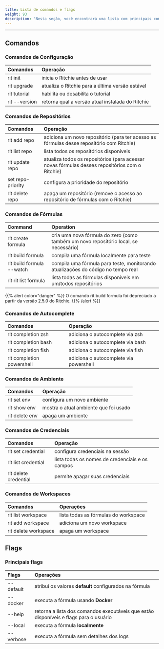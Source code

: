 ```yaml
---
title: Lista de comandos e flags
weight: 93
description: "Nesta seção, você encontrará uma lista com principais comandos do Ritchie."
---
```


---

## Comandos

### Comandos de Configuração

| Comandos      | Operação                                         |
| :------------ | :----------------------------------------------- |
| rit init      | inicia o Ritchie antes de usar                   |
| rit upgrade   | atualiza o Ritchie para a última versão estável  |
| rit tutorial  | habilita ou desabilita o tutorial                |
| rit --version | retorna qual a versão atual instalada do Ritchie |

### Comandos de Repositórios

| Comandos          | Operação                                                                                         |
| :---------------- | :----------------------------------------------------------------------------------------------- |
| rit add repo      | adiciona um novo repositório \(para ter acesso as fórmulas desse repositório com Ritchie\)       |
| rit list repo     | lista todos os repositórios disponíveis                                                          |
| rit update repo   | atualiza todos os repositórios \(para acessar novas fórmulas desses repositórios com o Ritchie\) |
| set repo-priority | configura a prioridade do repositório                                                            |
| rit delete repo   | apaga um repositório \(remove o acesso ao repositório de fórmulas com o Ritchie\)                |

### Comandos de Fórmulas


| Command                     | Operation                                                                               |
| :-------------------------- | :-------------------------------------------------------------------------------------- |
| rit create formula          | cria uma nova fórmula do zero  \(como também um novo repositório local, se necessário\) |
| rit build formula           | compila uma fórmula localmente para teste                                               |
| rit build formula --watch   | compila uma fórmula para teste, monitorando atualizações do código no tempo real        |
| rit rit list formula        | lista todas as fórmulas disponíveis em um/todos repositórios                            |

{{% alert color="danger" %}}
O comando rit build formula foi depreciado a partir da versão 2.5.0 do Ritchie.
{{% /alert %}}

### Comandos de Autocomplete

| Comandos                  | Operação                               |
| :------------------------ | :------------------------------------- |
| rit completion zsh        | adiciona o autocomplete via zsh        |
| rit completion bash       | adiciona o autocomplete via bash       |
| rit completion fish       | adiciona o autocomplete via fish       |
| rit completion powershell | adiciona o autocomplete via powershell |

### Comandos de Ambiente

| Comandos       | Operação                              |
| :------------- | :------------------------------------ |
| rit set env    | configura um novo ambiente            |
| rit show env   | mostra o atual ambiente que foi usado |
| rit delete env | apaga um ambiente                     |

### Comandos de Credenciais

| Comandos              | Operação                                        |
| :-------------------- | :---------------------------------------------- |
| rit set credential    | configura credenciais na sessão                 |
| rit list credential   | lista todas os nomes de credenciais e os campos |
| rit delete credential | permite apagar suas credenciais                 |

### Comandos de Workspaces

| Comandos             | Operações                                                                           |
| :------------------- | :---------------------------------------------------------------------------------- |
| rit list workspace   | lista todas as fórmulas do workspace                                                |
| rit add workspace    | adiciona um novo workspace                                                          |
| rit delete workspace | apaga um workspace                                                                  |

## Flags

### Principais flags

| Flags     | Operações                                                                             |
| :-------- | :------------------------------------------------------------------------------------ |
| --default | atribui os valores **default** configurados na fórmula                                |
| --docker  | executa a fórmula usando **Docker**                                                   |
| --help    | retorna a lista dos comandos executáveis que estão disponíveis e flags para o usuário |
| --local   | executa a fórmula **localmente**                                                      |
| --verbose | executa a fórmula sem detalhes dos logs                                               |
